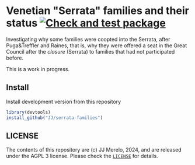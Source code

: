 # Venetian "Serrata" families and their status [![Check and test package](https://github.com/JJ/serrata-families/actions/workflows/R-stuff.yml/badge.svg)](https://github.com/JJ/serrata-families/actions/workflows/R-stuff.yml)

Investigating why some families were coopted into the Serrata, after
Puga&Treffler and Raines, that is, why they were offered a seat in the Great
Council after the *closure* (Serrata) to families that had not participated
before.

This is a work in progress.

## Install

Install development version from this repository

```R
library(devtools)
install_github("JJ/serrata-families")
```


## LICENSE

The contents of this repository are (c) JJ Merelo, 2024, and are released
under the AGPL 3 license. Please check the [`LICENSE`](LICENSE.md) for details.

